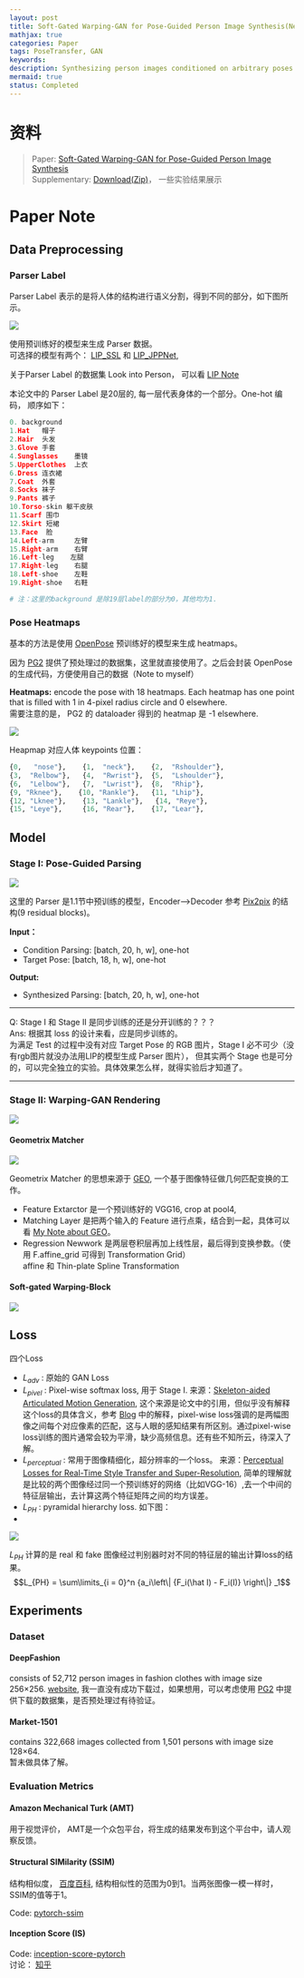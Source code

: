 ```yaml
---
layout: post
title: Soft-Gated Warping-GAN for Pose-Guided Person Image Synthesis(NeurIPS'18)
mathjax: true
categories: Paper
tags: PoseTransfer, GAN
keywords:
description: Synthesizing person images conditioned on arbitrary poses
mermaid: true
status: Completed
---
```


# 资料
> Paper: [Soft-Gated Warping-GAN for Pose-Guided Person Image Synthesis](https://papers.nips.cc/paper/7329-soft-gated-warping-gan-for-pose-guided-person-image-synthesis.pdf)  
> Supplementary: [Download(Zip)](http://papers.nips.cc/paper/7329-soft-gated-warping-gan-for-pose-guided-person-image-synthesis-supplemental.zip)， 一些实验结果展示

# Paper Note
## Data Preprocessing

### Parser Label
Parser Label 表示的是将人体的结构进行语义分割，得到不同的部分，如下图所示。 

<img src="https://raw.githubusercontent.com/huangtao36/huangtao36.github.io/master/_posts/2018-12-24-SGWarpingGAN/assets/parsering.png" style="zoom:100%" /> 

使用预训练好的模型来生成 Parser 数据。  
可选择的模型有两个： [LIP_SSL](https://github.com/Engineering-Course/LIP_SSL) 和 [LIP_JPPNet](https://github.com/Engineering-Course/LIP_JPPNet),   

关于Parser Label 的数据集 Look into Person， 可以看 [LIP Note](https://huangtao36.github.io/dataset/LIP.html)

本论文中的 Parser Label 是20层的, 每一层代表身体的一个部分。One-hot 编码， 顺序如下：

```python
0. background
1.Hat	帽子     
2.Hair	头发          
3.Glove	手套	
4.Sunglasses	墨镜    
5.UpperClothes	上衣 
6.Dress	连衣裙    
7.Coat	外套          
8.Socks 袜子
9.Pants 裤子     
10.Torso-skin 躯干皮肤    
11.Scarf 围巾
12.Skirt 短裙    
13.Face  脸
14.Left-arm 	左臂    
15.Right-arm	右臂
16.Left-leg    左腿    
17.Right-leg	右腿
18.Left-shoe	左鞋    
19.Right-shoe	右鞋

# 注：这里的background 是除19层label的部分为0，其他均为1. 
```

### Pose Heatmaps
基本的方法是使用 [OpenPose](https://github.com/tensorboy/pytorch_Realtime_Multi-Person_Pose_Estimation) 预训练好的模型来生成 heatmaps。

因为 [PG2](https://github.com/harshitbansal05/Pose-Guided-Image-Generation) 提供了预处理过的数据集，这里就直接使用了。之后会封装 OpenPose 的生成代码，方便使用自己的数据（<span class="burk">Note to myself</span>）

**Heatmaps:**  encode the pose with 18 heatmaps. Each heatmap has one point that is ﬁlled with 1 in 4-pixel radius circle and 0 elsewhere.  
需要注意的是， PG2 的 dataloader 得到的 heatmap 是 -1 elsewhere.

<img src="https://raw.githubusercontent.com/huangtao36/huangtao36.github.io/master/_posts/2018-12-24-SGWarpingGAN/assets/heatmaps.png" style="zoom:100%" /> 


Heapmap 对应人体 keypoints 位置：

```python
{0,   "nose"},    {1,  "neck"},    {2,  "Rshoulder"},    
{3,  "Relbow"},   {4,  "Rwrist"},  {5,  "Lshoulder"},    
{6,  "Lelbow"},   {7,  "Lwrist"},  {8,  "Rhip"},         
{9, "Rknee"},    {10, "Rankle"},   {11, "Lhip"},         
{12, "Lknee"},    {13, "Lankle"},   {14, "Reye"},         
{15, "Leye"},     {16, "Rear"},    {17, "Lear"},
```

## Model

### Stage I: Pose-Guided Parsing
<img src="https://raw.githubusercontent.com/huangtao36/huangtao36.github.io/master/_posts/2018-12-24-SGWarpingGAN/assets/stage1.png" style="zoom:100%" /> 

这里的 Parser 是1.1节中预训练的模型，Encoder-->Decoder 参考 [Pix2pix](https://github.com/phillipi/pix2pix) 的结构(9 residual blocks)。

**Input：**   
- Condition Parsing: [batch, 20, h, w], one-hot  
- Target Pose: [batch, 18, h, w], one-hot  

**Output:**  
- Synthesized Parsing: [batch, 20, h, w], one-hot

---

<span class="burk">Q: Stage I 和 Stage II 是同步训练的还是分开训练的？？？</span>  
Ans: 根据其 loss 的设计来看，应是同步训练的。  
为满足 Test 的过程中没有对应 Target Pose 的 RGB 图片，Stage I 必不可少（没有rgb图片就没办法用LIP的模型生成 Parser 图片），
但其实两个 Stage 也是可分的，可以完全独立的实验。具体效果怎么样，就得实验后才知道了。

---

### Stage II: Warping-GAN Rendering
<img src="https://raw.githubusercontent.com/huangtao36/huangtao36.github.io/master/_posts/2018-12-24-SGWarpingGAN/assets/stage2.png" style="zoom:100%" /> 

#### Geometrix Matcher
<img src="https://raw.githubusercontent.com/huangtao36/huangtao36.github.io/master/_posts/2018-12-24-SGWarpingGAN/assets/geo_match.png" style="zoom:100%" /> 

Geometrix Matcher 的思想来源于 [GEO](https://arxiv.org/abs/1703.05593), 一个基于图像特征做几何匹配变换的工作。

- Feature Extarctor 是一个预训练好的 VGG16, crop at pool4,  
- Matching Layer 是把两个输入的 Feature 进行点乘，结合到一起，具体可以看 [My Note about GEO](https://huangtao36.github.io/paper/CNN_ArchiGeoMatching.html)。  
- Regression Newwork 是两层卷积层再加上线性层，最后得到变换参数。（使用 F.affine_grid 可得到 Transformation Grid）  
<span class="burk">affine 和 Thin-plate Spline Transformation</span>

#### Soft-gated Warping-Block
<img src="https://raw.githubusercontent.com/huangtao36/huangtao36.github.io/master/_posts/2018-12-24-SGWarpingGAN/assets/warp_block.png" style="zoom:100%" /> 


## Loss
四个Loss

- $L_{adv}$ : 原始的 GAN Loss
- $L_{pivel}$ : Pixel-wise softmax loss, 用于 Stage I. 来源：[Skeleton-aided Articulated Motion Generation](https://arxiv.org/pdf/1707.01058.pdf), 这个来源是论文中的引用，但似乎没有解释这个loss的具体含义，参考 [Blog](https://blog.csdn.net/magua1993/article/details/78230100) 中的解释，pixel-wise loss强调的是两幅图像之间每个对应像素的匹配，这与人眼的感知结果有所区别。通过pixel-wise loss训练的图片通常会较为平滑，缺少高频信息。还有些不知所云，<span class="burk">待深入了解</span>。
- $L_{perceptual}$ : 常用于图像精细化，超分辨率的一个loss。 来源：[Perceptual Losses for Real-Time Style Transfer and Super-Resolution](https://arxiv.org/pdf/1603.08155.pdf), 简单的理解就是比较的两个图像经过同一个预训练好的网络（比如VGG-16）,去一个中间的特征层输出，去计算这两个特征矩阵之间的均方误差。 
- $L_{PH}$ : pyramidal hierarchy loss. 如下图：
- 
<img src="https://raw.githubusercontent.com/huangtao36/huangtao36.github.io/master/_posts/2018-12-24-SGWarpingGAN/assets/loss.png" style="zoom:100%" /> 

$L_{PH}$ 计算的是 real 和 fake 图像经过判别器时对不同的特征层的输出计算loss的结果。
$$L_{PH} = \sum\limits_{i = 0}^n {a_i\left\| {F_i(\hat I) - F_i(I)} \right\|} _1$$

## Experiments

### Dataset
#### DeepFashion
consists of 52,712 person images in fashion clothes with image size 256×256.
[website](http://mmlab.ie.cuhk.edu.hk/projects/DeepFashion.html), 我一直没有成功下载过，如果想用，可以考虑使用 [PG2](https://github.com/harshitbansal05/Pose-Guided-Image-Generation) 中提供下载的数据集，是否预处理过有待验证。

#### Market-1501
contains 322,668 images collected from 1,501 persons with image size 128×64.  
暂未做具体了解。

### Evaluation Metrics
#### Amazon Mechanical Turk (AMT) 
用于视觉评价， AMT是一个众包平台，将生成的结果发布到这个平台中，请人观察反馈。

#### Structural SIMilarity (SSIM) 
结构相似度， [百度百科](https://baike.baidu.com/item/SSIM/2091025?fr=aladdin), 结构相似性的范围为0到1。当两张图像一模一样时，SSIM的值等于1。

Code: [pytorch-ssim](https://github.com/Po-Hsun-Su/pytorch-ssim)

#### Inception Score (IS) 

Code: [inception-score-pytorch](https://github.com/sbarratt/inception-score-pytorch)  
讨论： [知乎](https://www.zhihu.com/question/297551781/answer/506852113)

